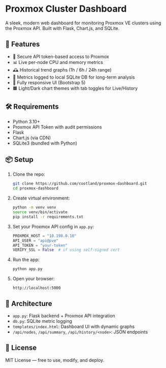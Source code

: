 # Proxmox Cluster Dashboard

A sleek, modern web dashboard for monitoring Proxmox VE clusters using the Proxmox API. Built with Flask, Chart.js, and SQLite.

## 🚀 Features

- 🔐 Secure API token-based access to Proxmox
- 📊 Live per-node CPU and memory metrics
- 🕰 Historical trend graphs (1h / 6h / 24h range)
- 💾 Metrics logged to local SQLite DB for long-term analysis
- 🧭 Fully responsive UI (Bootstrap 5)
- 🟧 Light/Dark chart themes with tab toggles for Live/History

## 🛠 Requirements

- Python 3.10+
- Proxmox API Token with audit permissions
- Flask
- Chart.js (via CDN)
- SQLite3 (bundled with Python)

## 📦 Setup

1. Clone the repo:
   ```bash
   git clone https://github.com/cootland/proxmox-dashboard.git
   cd proxmox-dashboard
   ```

2. Create virtual environment:
   ```bash
   python -m venv venv
   source venv/bin/activate
   pip install -r requirements.txt
   ```

3. Set your Proxmox API config in `app.py`:
   ```python
   PROXMOX_HOST = "10.190.0.10"
   API_USER = "api@pve"
   API_TOKEN = "your-token"
   VERIFY_SSL = False  # if using self-signed cert
   ```

4. Run the app:
   ```bash
   python app.py
   ```

5. Open your browser:
   ```
   http://localhost:5000
   ```

## 🧠 Architecture

- `app.py`: Flask backend + Proxmox API integration
- `db.py`: SQLite metric logging
- `templates/index.html`: Dashboard UI with dynamic graphs
- `/api/nodes`, `/api/summary`, `/api/history/<node>`: JSON endpoints

## 📜 License

MIT License — free to use, modify, and deploy.
